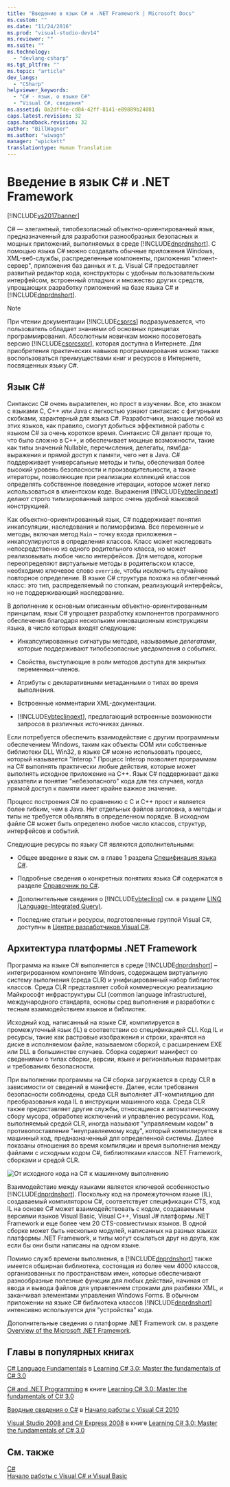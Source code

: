 ```yaml
---
title: "Введение в язык C# и .NET Framework | Microsoft Docs"
ms.custom: ""
ms.date: "11/24/2016"
ms.prod: "visual-studio-dev14"
ms.reviewer: ""
ms.suite: ""
ms.technology: 
  - "devlang-csharp"
ms.tgt_pltfrm: ""
ms.topic: "article"
dev_langs: 
  - "CSharp"
helpviewer_keywords: 
  - "C# - язык, о языке C#"
  - "Visual C#, сведения"
ms.assetid: 0a2dff4e-cd84-42ff-8141-e89889b24081
caps.latest.revision: 32
caps.handback.revision: 32
author: "BillWagner"
ms.author: "wiwagn"
manager: "wpickett"
translationtype: Human Translation
---
```

# Введение в язык C# и .NET Framework
[!INCLUDE[vs2017banner](../../csharp/includes/vs2017banner.md)]

C\# — элегантный, типобезопасный объектно\-ориентированный язык, предназначенный для разработки разнообразных безопасных и мощных приложений, выполняемых в среде [!INCLUDE[dnprdnshort](../../csharp/getting-started/includes/dnprdnshort_md.md)].  С помощью языка C\# можно создавать обычные приложения Windows, XML\-веб\-службы, распределенные компоненты, приложения "клиент\-сервер", приложения баз данных и т. д.  Visual C\# предоставляет развитый редактор кода, конструкторы с удобным пользовательским интерфейсом, встроенный отладчик и множество других средств, упрощающих разработку приложений на базе языка C\# и [!INCLUDE[dnprdnshort](../../csharp/getting-started/includes/dnprdnshort_md.md)].  
  
> [!NOTE]
>  При чтении документации [!INCLUDE[csprcs](../../csharp/includes/csprcs_md.md)] подразумевается, что пользователь обладает знаниями об основных принципах программирования.  Абсолютным новичкам можно посоветовать версию [!INCLUDE[csprcsxpr](../../csharp/getting-started/includes/csprcsxpr_md.md)], которая доступна в Интернете.  Для приобретения практических навыков программирования можно также воспользоваться преимуществами книг и ресурсов в Интернете, посвященных языку C\#.  
  
## Язык C\#  
 Синтаксис C\# очень выразителен, но прост в изучении.  Все, кто знаком с языками C, C\+\+ или Java с легкостью узнают синтаксис с фигурными скобками, характерный для языка C\#.  Разработчики, знающие любой из этих языков, как правило, смогут добиться эффективной работы с языком C\# за очень короткое время.  Синтаксис C\# делает проще то, что было сложно в C\+\+, и обеспечивает мощные возможности, такие как типы значений Nullable, перечисления, делегаты, лямбда\-выражения и прямой доступ к памяти, чего нет в Java.  C\# поддерживает универсальные методы и типы, обеспечивая более высокий уровень безопасности и производительности, а также итераторы, позволяющие при реализации коллекций классов определять собственное поведение итерации, которое может легко использоваться в клиентском коде.  Выражения [!INCLUDE[vbteclinqext](../../csharp/getting-started/includes/vbteclinqext_md.md)] делают строго типизированный запрос очень удобной языковой конструкцией.  
  
 Как объектно\-ориентированный язык, C\# поддерживает понятия инкапсуляции, наследования и полиморфизма.  Все переменные и методы, включая метод `Main` – точку входа приложения – инкапсулируются в определения классов.  Класс может наследовать непосредственно из одного родительного класса, но может реализовывать любое число интерфейсов.  Для методов, которые переопределяют виртуальные методы в родительском классе, необходимо ключевое слово `override`, чтобы исключить случайное повторное определение.  В языке C\# структура похожа на облегченный класс: это тип, распределяемый по стопкам, реализующий интерфейсы, но не поддерживающий наследование.  
  
 В дополнение к основным описанным объектно\-ориентированным принципам, язык C\# упрощает разработку компонентов программного обеспечения благодаря нескольким инновационным конструкциям языка, в число которых входят следующие:  
  
-   Инкапсулированные сигнатуры методов, называемые *делегатами*, которые поддерживают типобезопасные уведомления о событиях.  
  
-   Свойства, выступающие в роли методов доступа для закрытых переменных\-членов.  
  
-   Атрибуты с декларативными метаданными о типах во время выполнения.  
  
-   Встроенные комментарии XML\-документации.  
  
-   [!INCLUDE[vbteclinqext](../../csharp/getting-started/includes/vbteclinqext_md.md)], предлагающий встроенные возможности запросов в различных источниках данных.  
  
 Если потребуется обеспечить взаимодействие с другим программным обеспечением Windows, таким как объекты COM или собственные библиотеки DLL Win32, в языке C\# можно использовать процесс, который называется "Interop." Процесс Interop позволяет программам на C\# выполнять практически любые действия, которые может выполнять исходное приложение на C\+\+.  Язык C\# поддерживает даже указатели и понятие "небезопасного" кода для тех случаев, когда прямой доступ к памяти имеет крайне важное значение.  
  
 Процесс построения C\# по сравнению с C и C\+\+ прост и является более гибким, чем в Java.  Нет отдельных файлов заголовка, а методы и типы не требуется объявлять в определенном порядке.  В исходном файле C\# может быть определено любое число классов, структур, интерфейсов и событий.  
  
 Следующие ресурсы по языку C\# являются дополнительными:  
  
-   Общее введение в язык см. в главе 1 раздела [Спецификация языка C\#](../../csharp/language-reference/language-specification.md).  
  
-   Подробные сведения о конкретных понятиях языка C\# содержатся в разделе [Справочник по C\#](../../csharp/language-reference/index.md).  
  
-   Дополнительные сведения о [!INCLUDE[vbteclinq](../../csharp/includes/vbteclinq_md.md)] см. в разделе [LINQ \(Language\-Integrated Query\)](../Topic/LINQ%20\(Language-Integrated%20Query\).md).  
  
-   Последние статьи и ресурсы, подготовленные группой Visual C\#, доступны в [Центре разработчиков Visual C\#](http://go.microsoft.com/fwlink/?LinkId=47811).  
  
## Архитектура платформы .NET Framework  
 Программа на языке C\# выполняется в среде [!INCLUDE[dnprdnshort](../../csharp/getting-started/includes/dnprdnshort_md.md)] – интегрированном компоненте Windows, содержащем виртуальную систему выполнения \(среда CLR\) и унифицированный набор библиотек классов.  Среда CLR представляет собой коммерческую реализацию Майкрософт инфраструктуры CLI \(common language infrastructure\), международного стандарта, основы сред выполнения и разработки с тесным взаимодействием языков и библиотек.  
  
 Исходный код, написанный на языке C\#, компилируется в промежуточный язык \(IL\) в соответствии со спецификацией CLI.  Код IL и ресурсы, такие как растровые изображения и строки, хранятся на диске в исполняемом файле, называемом сборкой, с расширением EXE или DLL в большинстве случаев.  Сборка содержит манифест со сведениями о типах сборки, версии, языке и региональных параметрах и требованиях безопасности.  
  
 При выполнении программы на C\# сборка загружается в среду CLR в зависимости от сведений в манифесте.  Далее, если требования безопасности соблюдены, среда CLR выполняет JIT\-компиляцию для преобразования кода IL в инструкции машинного кода.  Среда CLR также предоставляет другие службы, относящиеся к автоматическому сбору мусора, обработке исключений и управлению ресурсами.  Код, выполняемый средой CLR, иногда называют "управляемым кодом" в противопоставление "неуправляемому коду", который компилируется в машинный код, предназначенный для определенной системы.  Далее показаны отношения во время компиляции и время выполнения между файлами с исходным кодом C\#, библиотеками классов .NET Framework, сборками и средой CLR.  
  
 ![От исходного кода на C&#35; к машинному выполнению](../../csharp/getting-started/media/netarchitecture.png "NETarchitecture")  
  
 Взаимодействие между языками является ключевой особенностью [!INCLUDE[dnprdnshort](../../csharp/getting-started/includes/dnprdnshort_md.md)].  Поскольку код на промежуточном языке \(IL\), создаваемый компилятором C\#, соответствует спецификации CTS, код IL на основе C\# может взаимодействовать с кодом, создаваемым версиями языков Visual Basic, Visual C\+\+, Visual J\# платформы .NET Framework и еще более чем 20 CTS\-совместимых языков.  В одной сборке может быть несколько модулей, написанных на разных языках платформы .NET Framework, и типы могут ссылаться друг на друга, как если бы они были написаны на одном языке.  
  
 Помимо служб времени выполнения, в [!INCLUDE[dnprdnshort](../../csharp/getting-started/includes/dnprdnshort_md.md)] также имеется обширная библиотека, состоящая из более чем 4000 классов, организованных по пространствам имен, которые обеспечивают разнообразные полезные функции для любых действий, начиная от ввода и вывода файлов для управлением строками для разбивки XML, и заканчивая элементами управления Windows Forms.  В обычном приложении на языке C\# библиотека классов [!INCLUDE[dnprdnshort](../../csharp/getting-started/includes/dnprdnshort_md.md)] интенсивно используется для "устройства" кода.  
  
 Дополнительные сведения о платформе .NET Framework см. в разделе [Overview of the Microsoft .NET Framework](http://msdn.microsoft.com/ru-ru/d05daf50-00fe-45c7-8383-06fe41697355).  
  
## Главы в популярных книгах  
 [C\# Language Fundamentals](http://go.microsoft.com/fwlink/?LinkId=195416) в [Learning C\# 3.0: Master the fundamentals of C\# 3.0](http://go.microsoft.com/fwlink/?LinkId=195412)  
  
 [C\# and .NET Programming](http://go.microsoft.com/fwlink/?LinkId=195413) в книге [Learning C\# 3.0: Master the fundamentals of C\# 3.0](http://go.microsoft.com/fwlink/?LinkId=195412)  
  
 [Вводные сведения о C\#](http://go.microsoft.com/fwlink/?LinkId=221226) в [Начало работы с Visual C\# 2010](http://go.microsoft.com/fwlink/?LinkId=221214)  
  
 [Visual Studio 2008 and C\# Express 2008](http://go.microsoft.com/fwlink/?LinkId=195414) в книге [Learning C\# 3.0: Master the fundamentals of C\# 3.0](http://go.microsoft.com/fwlink/?LinkId=195412)  
  
## См. также  
 [C\#](../../csharp/csharp.md)   
 [Начало работы с Visual C\# и Visual Basic](/visual-studio/ide/getting-started-with-visual-csharp-and-visual-basic)